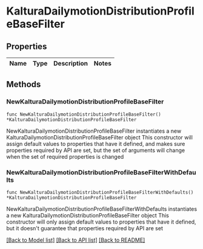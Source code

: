# KalturaDailymotionDistributionProfileBaseFilter

## Properties

Name | Type | Description | Notes
------------ | ------------- | ------------- | -------------

## Methods

### NewKalturaDailymotionDistributionProfileBaseFilter

`func NewKalturaDailymotionDistributionProfileBaseFilter() *KalturaDailymotionDistributionProfileBaseFilter`

NewKalturaDailymotionDistributionProfileBaseFilter instantiates a new KalturaDailymotionDistributionProfileBaseFilter object
This constructor will assign default values to properties that have it defined,
and makes sure properties required by API are set, but the set of arguments
will change when the set of required properties is changed

### NewKalturaDailymotionDistributionProfileBaseFilterWithDefaults

`func NewKalturaDailymotionDistributionProfileBaseFilterWithDefaults() *KalturaDailymotionDistributionProfileBaseFilter`

NewKalturaDailymotionDistributionProfileBaseFilterWithDefaults instantiates a new KalturaDailymotionDistributionProfileBaseFilter object
This constructor will only assign default values to properties that have it defined,
but it doesn't guarantee that properties required by API are set


[[Back to Model list]](../README.md#documentation-for-models) [[Back to API list]](../README.md#documentation-for-api-endpoints) [[Back to README]](../README.md)


